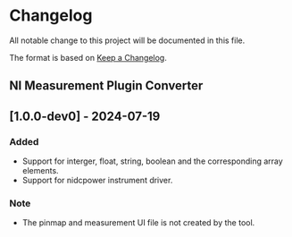 # Changelog

All notable change to this project will be documented in this file.

The format is based on [Keep a Changelog](https://keepachangelog.com/en/1.1.0/).

## NI Measurement Plugin Converter

## [1.0.0-dev0] - 2024-07-19

### Added

- Support for interger, float, string, boolean and the corresponding array elements.
- Support for nidcpower instrument driver.

### Note

- The pinmap and measurement UI file is not created by the tool.
  